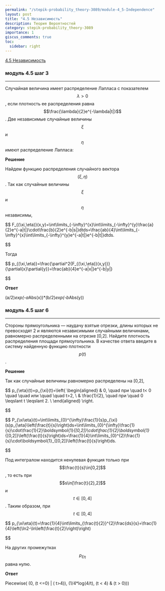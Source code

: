 ```yaml
---
permalink: "/stepik-probability_theory-3089/module-4_5-Independence"
layout: post
title: "4.5 Независимость"
description: Теория Вероятностей
category: stepik-probability_theory-3089
importance: 1
giscus_comments: true
toc:
  sidebar: right
---
```


[4.5 Независимость](https://stepik.org/lesson/48685/step/1?unit=26457)

### модуль 4.5 шаг 3

---

Случайная величина имеет распределение Лапласа с показателем $$\lambda>0$$, если плотность ее распределения равна $$\frac{\lambda}{2}e^{-\lambda|t|}$$. Две независимые случайные величины $$\xi$$ и $$\eta$$ имеют распределение Лапласа:


**Решение**

Найдем функцию распределения случайного вектора $$(\xi,\eta)$$. Так как случайные величины $$\xi$$ и $$\eta$$ независимы,

$$
F_{(\xi,\eta)}(x,y)=\int\limits_{-\infty}^{x}\int\limits_{-\infty}^{y}\frac{a}{2}e^{-a|t|}\cdot\frac{b}{2}e^{-b|s|}dtds=\frac{ab}{4}\int\limits_{-\infty}^{x}\int\limits_{-\infty}^{y}e^{-a|t|}e^{-b|t|}dtds.

$$

Тогда

$$
p_{(\xi,\eta)}=\frac{\partial^2{F_{(\xi,\eta)}(x,y)}}{\partial{x}\partial{y}}=\frac{ab}{4}e^{-a|x|}e^{-b|y|}

$$

**Ответ**

(a/2)*exp(-a*Abs(x))*(b/2)*exp(-b*Abs(y))


### модуль 4.5 шаг 6

---

Стороны прямоугольника — наудачу взятые отрезки, длины которых не превосходят 2 и являются независимыми случайными величинами, равномерно распределенными на отрезке [0,2]. Найдите плотность распределения площади прямоугольника. В качестве ответа введите в систему найденную функцию плотности $$p(t)$$.

**Решение**

Так как случайные величины равномерно распределены на [0,2],

$$
p_{\eta}(t)=p_{\xi}(t)=\left\{
\begin{aligned}
& 0, \quad при \quad t< 0 \quad \quad или \quad \quad t>2, \\
& \frac{1}{2}, \quad при \quad 0 \leqslant t \leqslant 2. \\
\end{aligned}
\right.

$$

$$
P_{\xi\eta}(t)=\int\limits_{0}^{\infty}\frac{1}{s}p_{\xi}(s)p_{\eta}\left(\frac{t}{s}\right)ds=\int\limits_{0}^{\infty}\frac{1}{s}\cdot\frac{1}{2}\boldsymbol{1}_{[0,2]}\cdot\frac{1}{2}\boldsymbol{1}_{[0,2]}\left(\frac{t}{s}\right)ds=\frac{1}{4}\int\limits_{0}^{2}\frac{1}{s}\cdot\boldsymbol{1}_{[0,2]}\left(\frac{t}{s}\right)ds.

$$

Под интегралом находится ненулевая функция только при $$\frac{t}{s}\in[0,2]$$, то есть при $$s\in[\frac{t}{2},2]$$ и $$t\in[0,4]$$. Таким образом, при $$t\in[0,4]$$

$$
p_{\xi\eta}(t)=\frac{1}{4}\int\limits_{\frac{t}{2}}^{2}\frac{ds}{s}=\frac{1}{4}\left(\ln2-\ln\left(\frac{t}{2}\right)\right)

$$

На других промежутках $$p_{\xi\eta}$$ равна нулю.

**Ответ**

Piecewise( (0, (t <=0) | ( t>4)), (1/4*log(4/t), (t < 4) & (t > 0)))
